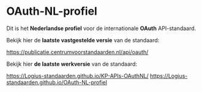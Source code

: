 # OAuth-NL-profiel

Dit is het **Nederlandse profiel** voor de internationale **OAuth** API-standaard.

Bekijk hier de **laatste vastgestelde versie** van de standaard:

https://publicatie.centrumvoorstandaarden.nl/api/oauth/

Bekijk hier **de laatste werkversie** van de standaard:

https://Logius-standaarden.github.io/KP-APIs-OAuthNL/
https://Logius-standaarden.github.io/OAuth-NL-profiel
